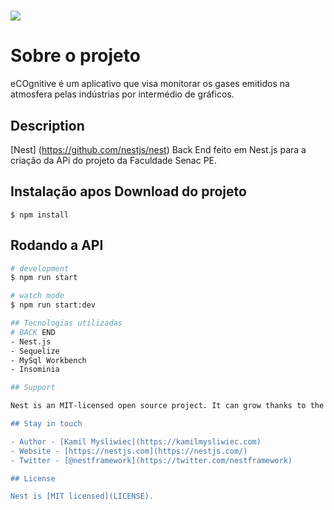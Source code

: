 # ![](https://uploaddeimagens.com.br/images/003/846/382/full/icon.png)
# Sobre o projeto

eCOgnitive é um aplicativo que visa monitorar os gases emitidos na atmosfera pelas indústrias por intermédio de gráficos.

## Description

[Nest] (https://github.com/nestjs/nest) Back End feito em Nest.js para a criação da APi do projeto da Faculdade Senac PE.

## Instalação apos Download do projeto
```Rodar esse comando no Terminal do VScode
$ npm install
```
## Rodando a API

```bash
# development
$ npm run start

# watch mode
$ npm run start:dev

## Tecnologias utilizadas
# BACK END
- Nest.js
- Sequelize
- MySql Workbench
- Insominia

## Support

Nest is an MIT-licensed open source project. It can grow thanks to the sponsors and support by the amazing backers. If you'd like to join them, please [read more here](https://docs.nestjs.com/support).

## Stay in touch

- Author - [Kamil Myśliwiec](https://kamilmysliwiec.com)
- Website - [https://nestjs.com](https://nestjs.com/)
- Twitter - [@nestframework](https://twitter.com/nestframework)

## License

Nest is [MIT licensed](LICENSE).

